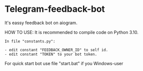 # Telegram-feedback-bot
It's eassy feedback bot on aiogram.

HOW TO USE:
It is recommended to compile code on Python 3.10.

`In file "constants.py":`

    - edit constant "FEEDBACK_OWNER_ID" to self id.
    - edit constant "TOKEN" to your bot token.

For quick start bot use file "start.bat" if you Windows-user
